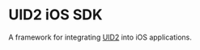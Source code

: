 # UID2 iOS SDK

A framework for integrating [UID2](https://github.com/IABTechLab/uid2docs) into iOS applications.
